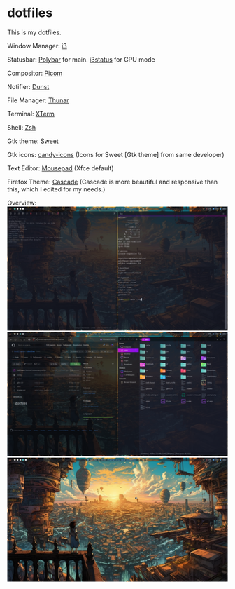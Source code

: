 # dotfiles
This is my dotfiles.

Window Manager: [i3](https://i3wm.org/)

Statusbar: [Polybar](https://github.com/polybar/polybar) for main. [i3status](https://i3wm.org/docs/i3status.html) for GPU mode

Compositor: [Picom](https://github.com/yshui/picom)

Notifier: [Dunst](https://github.com/dunst-project/dunst)

File Manager: [Thunar](https://docs.xfce.org/xfce/thunar/start)

Terminal: [XTerm](https://docs.xfce.org/apps/terminal/start)

Shell: [Zsh](https://www.zsh.org/)

Gtk theme: [Sweet](https://github.com/EliverLara/Sweet)

Gtk icons: [candy-icons](https://github.com/EliverLara/candy-icons) (Icons for Sweet [Gtk theme] from same developer)

Text Editor: [Mousepad](https://docs.xfce.org/apps/mousepad/start) (Xfce default)

Firefox Theme: [Cascade](https://github.com/andreasgrafen/cascade) (Cascade is more beautiful and responsive than this, which I edited for my needs.)

Overview:
![Screenshot1](https://github.com/EndChapter/dotfiles/raw/main/screenshots/1.png)
![Screenshot2](https://github.com/EndChapter/dotfiles/raw/main/screenshots/2.png)
![Screenshot3](https://github.com/EndChapter/dotfiles/raw/main/screenshots/3.png)
